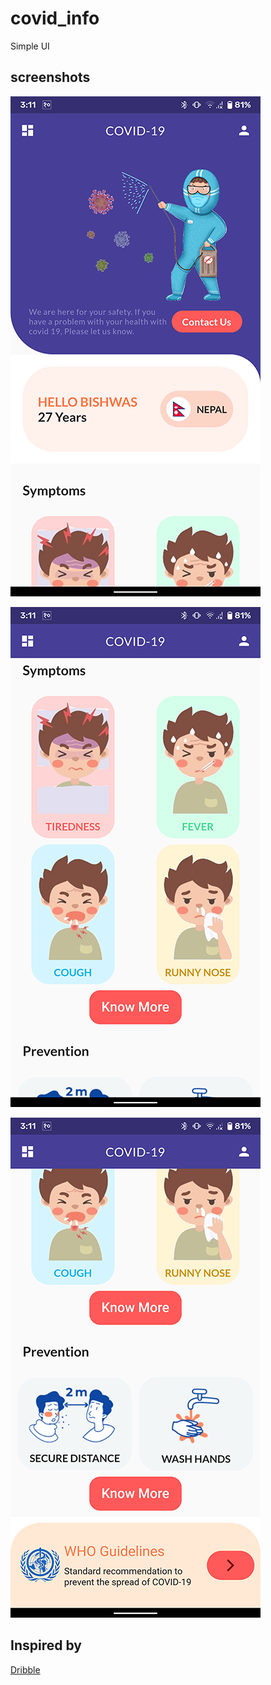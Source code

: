 # covid_info
Simple UI 
## screenshots

![Sample 1](/images/screenshot/sc1.png)

![Sample 2](/images/screenshot/sc2.png)

![Sample 3](/images/screenshot/sc3.png)

## Inspired by

 [Dribble](https://dribbble.com/shots/11110333-Covid-19 )
